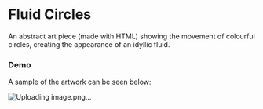 # Fluid Circles

An abstract art piece (made with HTML) showing the movement of colourful circles, creating the appearance of an idyllic fluid.

### Demo

A sample of the artwork can be seen below:

![Uploading image.png…]()
